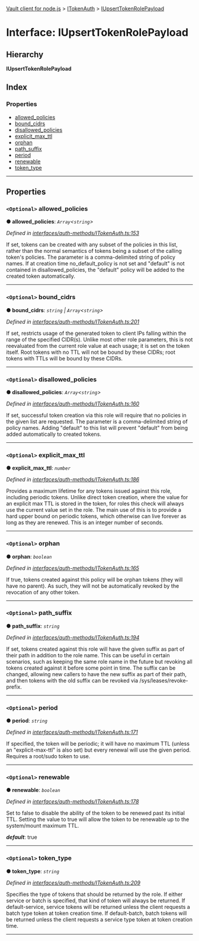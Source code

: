 [Vault client for node.js](../README.md) > [ITokenAuth](../modules/itokenauth.md) > [IUpsertTokenRolePayload](../interfaces/itokenauth.iupserttokenrolepayload.md)

# Interface: IUpsertTokenRolePayload

## Hierarchy

**IUpsertTokenRolePayload**

## Index

### Properties

* [allowed_policies](itokenauth.iupserttokenrolepayload.md#allowed_policies)
* [bound_cidrs](itokenauth.iupserttokenrolepayload.md#bound_cidrs)
* [disallowed_policies](itokenauth.iupserttokenrolepayload.md#disallowed_policies)
* [explicit_max_ttl](itokenauth.iupserttokenrolepayload.md#explicit_max_ttl)
* [orphan](itokenauth.iupserttokenrolepayload.md#orphan)
* [path_suffix](itokenauth.iupserttokenrolepayload.md#path_suffix)
* [period](itokenauth.iupserttokenrolepayload.md#period)
* [renewable](itokenauth.iupserttokenrolepayload.md#renewable)
* [token_type](itokenauth.iupserttokenrolepayload.md#token_type)

---

## Properties

<a id="allowed_policies"></a>

### `<Optional>` allowed_policies

**● allowed_policies**: *`Array`<`string`>*

*Defined in [interfaces/auth-methods/ITokenAuth.ts:153](https://github.com/theogravity/vault-client/blob/e1877fc/src/interfaces/auth-methods/ITokenAuth.ts#L153)*

If set, tokens can be created with any subset of the policies in this list, rather than the normal semantics of tokens being a subset of the calling token's policies. The parameter is a comma-delimited string of policy names. If at creation time no\_default\_policy is not set and "default" is not contained in disallowed\_policies, the "default" policy will be added to the created token automatically.

___
<a id="bound_cidrs"></a>

### `<Optional>` bound_cidrs

**● bound_cidrs**: *`string` \| `Array`<`string`>*

*Defined in [interfaces/auth-methods/ITokenAuth.ts:201](https://github.com/theogravity/vault-client/blob/e1877fc/src/interfaces/auth-methods/ITokenAuth.ts#L201)*

If set, restricts usage of the generated token to client IPs falling within the range of the specified CIDR(s). Unlike most other role parameters, this is not reevaluated from the current role value at each usage; it is set on the token itself. Root tokens with no TTL will not be bound by these CIDRs; root tokens with TTLs will be bound by these CIDRs.

___
<a id="disallowed_policies"></a>

### `<Optional>` disallowed_policies

**● disallowed_policies**: *`Array`<`string`>*

*Defined in [interfaces/auth-methods/ITokenAuth.ts:160](https://github.com/theogravity/vault-client/blob/e1877fc/src/interfaces/auth-methods/ITokenAuth.ts#L160)*

If set, successful token creation via this role will require that no policies in the given list are requested. The parameter is a comma-delimited string of policy names. Adding "default" to this list will prevent "default" from being added automatically to created tokens.

___
<a id="explicit_max_ttl"></a>

### `<Optional>` explicit_max_ttl

**● explicit_max_ttl**: *`number`*

*Defined in [interfaces/auth-methods/ITokenAuth.ts:186](https://github.com/theogravity/vault-client/blob/e1877fc/src/interfaces/auth-methods/ITokenAuth.ts#L186)*

Provides a maximum lifetime for any tokens issued against this role, including periodic tokens. Unlike direct token creation, where the value for an explicit max TTL is stored in the token, for roles this check will always use the current value set in the role. The main use of this is to provide a hard upper bound on periodic tokens, which otherwise can live forever as long as they are renewed. This is an integer number of seconds.

___
<a id="orphan"></a>

### `<Optional>` orphan

**● orphan**: *`boolean`*

*Defined in [interfaces/auth-methods/ITokenAuth.ts:165](https://github.com/theogravity/vault-client/blob/e1877fc/src/interfaces/auth-methods/ITokenAuth.ts#L165)*

If true, tokens created against this policy will be orphan tokens (they will have no parent). As such, they will not be automatically revoked by the revocation of any other token.

___
<a id="path_suffix"></a>

### `<Optional>` path_suffix

**● path_suffix**: *`string`*

*Defined in [interfaces/auth-methods/ITokenAuth.ts:194](https://github.com/theogravity/vault-client/blob/e1877fc/src/interfaces/auth-methods/ITokenAuth.ts#L194)*

If set, tokens created against this role will have the given suffix as part of their path in addition to the role name. This can be useful in certain scenarios, such as keeping the same role name in the future but revoking all tokens created against it before some point in time. The suffix can be changed, allowing new callers to have the new suffix as part of their path, and then tokens with the old suffix can be revoked via /sys/leases/revoke-prefix.

___
<a id="period"></a>

### `<Optional>` period

**● period**: *`string`*

*Defined in [interfaces/auth-methods/ITokenAuth.ts:171](https://github.com/theogravity/vault-client/blob/e1877fc/src/interfaces/auth-methods/ITokenAuth.ts#L171)*

If specified, the token will be periodic; it will have no maximum TTL (unless an "explicit-max-ttl" is also set) but every renewal will use the given period. Requires a root/sudo token to use.

___
<a id="renewable"></a>

### `<Optional>` renewable

**● renewable**: *`boolean`*

*Defined in [interfaces/auth-methods/ITokenAuth.ts:178](https://github.com/theogravity/vault-client/blob/e1877fc/src/interfaces/auth-methods/ITokenAuth.ts#L178)*

Set to false to disable the ability of the token to be renewed past its initial TTL. Setting the value to true will allow the token to be renewable up to the system/mount maximum TTL.

*__default__*: true

___
<a id="token_type"></a>

### `<Optional>` token_type

**● token_type**: *`string`*

*Defined in [interfaces/auth-methods/ITokenAuth.ts:209](https://github.com/theogravity/vault-client/blob/e1877fc/src/interfaces/auth-methods/ITokenAuth.ts#L209)*

Specifies the type of tokens that should be returned by the role. If either service or batch is specified, that kind of token will always be returned. If default-service, service tokens will be returned unless the client requests a batch type token at token creation time. If default-batch, batch tokens will be returned unless the client requests a service type token at token creation time.

___

